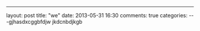 ---
layout: post
title: "we"
date: 2013-05-31 16:30
comments: true
categories: 
---gjhasdxcggbfdjw
jkdcnbdjkgb
